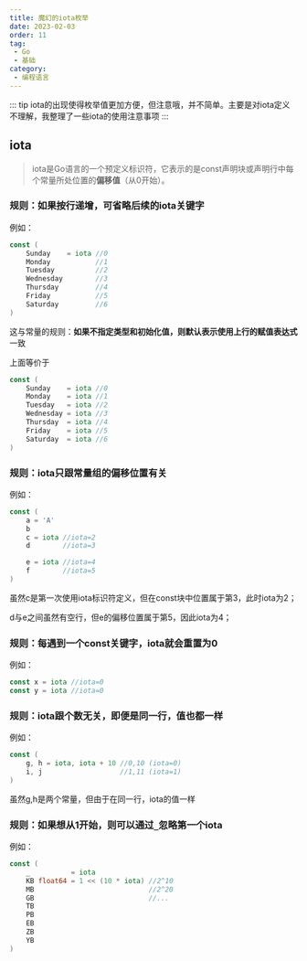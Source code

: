 ```yaml
---
title: 魔幻的iota枚举
date: 2023-02-03
order: 11
tag:
 - Go
 - 基础
category:
 - 编程语言
---
```


::: tip
iota的出现使得枚举值更加方便，但注意哦，并不简单。主要是对iota定义不理解，我整理了一些iota的使用注意事项
:::

<!-- more -->

## iota

> iota是Go语言的一个预定义标识符，它表示的是const声明块或声明行中每个常量所处位置的**偏移值**（从0开始）。

### 规则：如果按行递增，可省略后续的iota关键字

例如：

```go
const (
	Sunday    = iota //0
	Monday           //1
	Tuesday          //2
	Wednesday        //3
	Thursday         //4
	Friday           //5
	Saturday         //6
)
```

这与常量的规则：**如果不指定类型和初始化值，则默认表示使用上行的赋值表达式**一致

上面等价于

```go
const (
	Sunday    = iota //0
	Monday    = iota //1
	Tuesday   = iota //2
	Wednesday = iota //3
	Thursday  = iota //4
	Friday    = iota //5
	Saturday  = iota //6
)
```

### 规则：iota只跟常量组的偏移位置有关

例如：

```go
const (
	a = 'A'
	b
	c = iota //iota=2
	d        //iota=3

	e = iota //iota=4
	f        //iota=5
)
```

虽然c是第一次使用iota标识符定义，但在const块中位置属于第3，此时iota为2；

d与e之间虽然有空行，但e的偏移位置属于第5，因此iota为4；

### 规则：每遇到一个const关键字，iota就会重置为0

例如：

```go
const x = iota //iota=0
const y = iota //iota=0
```

### 规则：iota跟个数无关，即便是同一行，值也都一样

例如：

```go
const (
	g, h = iota, iota + 10 //0,10 (iota=0)
	i, j                   //1,11 (iota=1)
)
```

虽然g,h是两个常量，但由于在同一行，iota的值一样

### 规则：如果想从1开始，则可以通过`_`忽略第一个iota

例如：

```go
const (
	_          = iota
	KB float64 = 1 << (10 * iota) //2^10
	MB                            //2^20
	GB                            //...
	TB
	PB
	EB
	ZB
	YB
)
```
